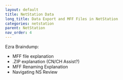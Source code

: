```yaml
---
layout: default
title: NetStation Data
long_title: Data Export and MFF Files in NetStation
categories: netstation
parent: NetStation
nav_order: 4
---
```


Ezra Braindump:
- MFF file explanation
- .ZIP explanation (CN/CH Assist?)
- MFF Renaming Explanation
- Navigating NS Review